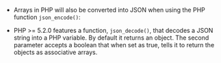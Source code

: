- Arrays in PHP will also be converted into JSON when using the PHP function `json_encode()`:

- PHP >= 5.2.0 features a function, `json_decode()`, that decodes a JSON string into a PHP variable. By default it returns an object. The second parameter accepts a boolean that when set as true, tells it to return the objects as associative arrays.